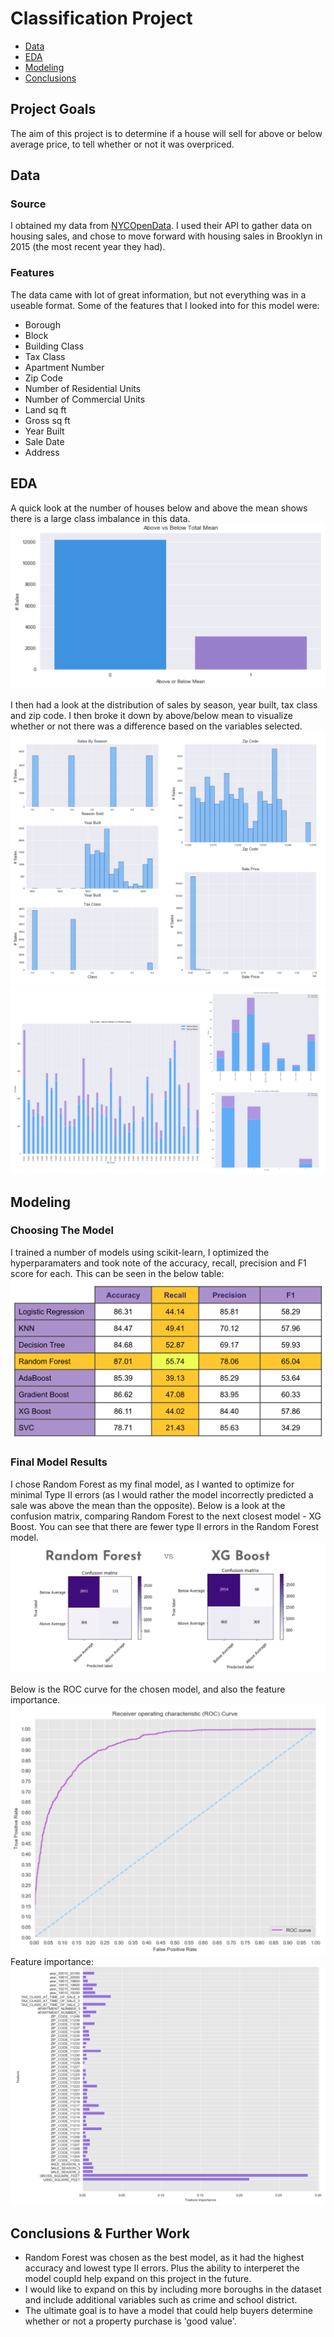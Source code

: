 # Classification Project

- [Data](#Data) 
- [EDA](#EDA)
- [Modeling](#modeling)
- [Conclusions](#concl)

## Project Goals
The aim of this project is to determine if a house will sell for above or below average price, to tell whether or not it was overpriced.

## Data <a name="Data"></a>
### Source
I obtained my data from [NYCOpenData](https://opendata.cityofnewyork.us/). I used their API to gather data on housing sales, and chose to move forward with housing sales in Brooklyn in 2015 (the most recent year they had).

### Features
The data came with lot of great information, but not everything was in a useable format. Some of the features that I looked into for this model were:
- Borough
- Block
- Building Class
- Tax Class
- Apartment Number
- Zip Code
- Number of Residential Units
- Number of Commercial Units
- Land sq ft
- Gross sq ft
- Year Built
- Sale Date
- Address

## EDA <a name="EDA"></a>
A quick look at the number of houses below and above the mean shows there is a large class imbalance in this data.
![class_imbalance](Images/dist_sales.png)

I then had a look at the distribution of sales by season, year built, tax class and zip code. I then broke it down by above/below mean to visualize whether or not there was a difference based on the variables selected.
![distributions](Images/cat_dist.png)
![above_vs_below](Images/above_vs_below.png)

## Modeling <a name='modeling'></a>
### Choosing The Model
I trained a number of models using scikit-learn, I optimized the hyperparamaters and took note of the accuracy, recall, precision and F1 score for each. This can be seen in the below table:
![model_results](Images/models.png)

### Final Model Results
I chose Random Forest as my final model, as I wanted to optimize for minimal Type II errors (as I would rather the model incorrectly predicted a sale was above the mean than the opposite).
Below is a look at the confusion matrix, comparing Random Forest to the next closest model - XG Boost. You can see that there are fewer type II errors in the Random Forest model.
![confusion_matrix](Images/matrix.png)

Below is the ROC curve for the chosen model, and also the feature importance.
![roc_curve](Images/roc_curve.png)
Feature importance:
![feature_importance](Images/feat_importance.png)

## Conclusions & Further Work <a name='concl'></a>
- Random Forest was chosen as the best model, as it had the highest accuracy and lowest type II errors. Plus the ability to interperet the model coupld help expand on this project in the future.
- I would like to expand on this by including more boroughs in the dataset and include additional variables such as crime and school district.
- The ultimate goal is to have a model that could help buyers determine whether or not a property purchase is 'good value'.
